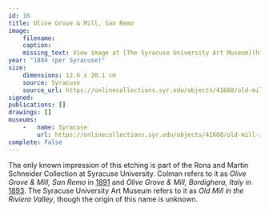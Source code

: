 ```yaml
---
id: 18
title: Olive Grove & Mill, San Remo
image:
    filename: 
    caption: 
    missing_text: View image at [The Syracuse University Art Museum](https://onlinecollections.syr.edu/objects/41668/old-mill-in-the-riviera-valley)
year: "1884 (per Syracuse)"
size:
    dimensions: 12.6 x 20.1 cm
    source: Syracuse
    source_url: https://onlinecollections.syr.edu/objects/41668/old-mill-in-the-riviera-valley
signed: 
publications: []
drawings: []
museums: 
    -   name: Syracuse
        url: https://onlinecollections.syr.edu/objects/41668/old-mill-in-the-riviera-valley
complete: False
---
```

The only known impression of this etching is part of the Rona and Martin Schneider Collection at Syracuse University. Colman refers to it as _Olive Grove & Mill, San Remo_ in [1891](https://www.google.com/books/edition/A_Publication_by_the_New_York_Etching_Cl/6glLAQAAMAAJ) and _Olive Grove & Mill, Bordighera, Italy_ in [1893](https://babel.hathitrust.org/cgi/pt?id=hvd.32044033807371&view=1up&seq=130&q1=colman). The Syracuse University Art Museum refers to it as _Old Mill in the Riviera Valley_, though the origin of this name is unknown.
